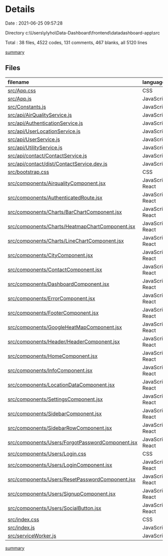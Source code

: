 # Details

Date : 2021-06-25 09:57:28

Directory c:\Users\ylyho\Data-Dashboard\frontend\datadashboard-app\src

Total : 38 files,  4522 codes, 131 comments, 467 blanks, all 5120 lines

[summary](results.md)

## Files
| filename | language | code | comment | blank | total |
| :--- | :--- | ---: | ---: | ---: | ---: |
| [src/App.css](/src/App.css) | CSS | 850 | 22 | 180 | 1,052 |
| [src/App.js](/src/App.js) | JavaScript | 72 | 0 | 2 | 74 |
| [src/Constants.js](/src/Constants.js) | JavaScript | 285 | 2 | 6 | 293 |
| [src/api/AirQualityService.js](/src/api/AirQualityService.js) | JavaScript | 23 | 0 | 5 | 28 |
| [src/api/AuthenticationService.js](/src/api/AuthenticationService.js) | JavaScript | 54 | 2 | 13 | 69 |
| [src/api/UserLocationService.js](/src/api/UserLocationService.js) | JavaScript | 9 | 0 | 3 | 12 |
| [src/api/UserService.js](/src/api/UserService.js) | JavaScript | 10 | 2 | 3 | 15 |
| [src/api/UtilityService.js](/src/api/UtilityService.js) | JavaScript | 11 | 0 | 2 | 13 |
| [src/api/contact/ContactService.js](/src/api/contact/ContactService.js) | JavaScript | 9 | 0 | 2 | 11 |
| [src/api/contact/dist/ContactService.dev.js](/src/api/contact/dist/ContactService.dev.js) | JavaScript | 34 | 1 | 12 | 47 |
| [src/bootstrap.css](/src/bootstrap.css) | CSS | 1 | 0 | 1 | 2 |
| [src/components/AirqualityComponent.jsx](/src/components/AirqualityComponent.jsx) | JavaScript React | 381 | 5 | 29 | 415 |
| [src/components/AuthenticatedRoute.jsx](/src/components/AuthenticatedRoute.jsx) | JavaScript React | 14 | 0 | 3 | 17 |
| [src/components/Charts/BarChartComponent.jsx](/src/components/Charts/BarChartComponent.jsx) | JavaScript React | 168 | 0 | 4 | 172 |
| [src/components/Charts/HeatmapChartComponent.jsx](/src/components/Charts/HeatmapChartComponent.jsx) | JavaScript React | 157 | 0 | 8 | 165 |
| [src/components/Charts/LineChartComponent.jsx](/src/components/Charts/LineChartComponent.jsx) | JavaScript React | 177 | 1 | 6 | 184 |
| [src/components/CityComponent.jsx](/src/components/CityComponent.jsx) | JavaScript React | 38 | 1 | 2 | 41 |
| [src/components/ContactComponent.jsx](/src/components/ContactComponent.jsx) | JavaScript React | 120 | 0 | 8 | 128 |
| [src/components/DashboardComponent.jsx](/src/components/DashboardComponent.jsx) | JavaScript React | 17 | 0 | 2 | 19 |
| [src/components/ErrorComponent.jsx](/src/components/ErrorComponent.jsx) | JavaScript React | 16 | 0 | 2 | 18 |
| [src/components/FooterComponent.jsx](/src/components/FooterComponent.jsx) | JavaScript React | 11 | 0 | 1 | 12 |
| [src/components/GoogleHeatMapComponent.jsx](/src/components/GoogleHeatMapComponent.jsx) | JavaScript React | 94 | 8 | 13 | 115 |
| [src/components/Header/HeaderComponent.jsx](/src/components/Header/HeaderComponent.jsx) | JavaScript React | 39 | 0 | 5 | 44 |
| [src/components/HomeComponent.jsx](/src/components/HomeComponent.jsx) | JavaScript React | 250 | 13 | 10 | 273 |
| [src/components/InfoComponent.jsx](/src/components/InfoComponent.jsx) | JavaScript React | 272 | 12 | 2 | 286 |
| [src/components/LocationDataComponent.jsx](/src/components/LocationDataComponent.jsx) | JavaScript React | 158 | 1 | 14 | 173 |
| [src/components/SettingsComponent.jsx](/src/components/SettingsComponent.jsx) | JavaScript React | 241 | 5 | 19 | 265 |
| [src/components/SidebarComponent.jsx](/src/components/SidebarComponent.jsx) | JavaScript React | 60 | 0 | 7 | 67 |
| [src/components/SidebarRowComponent.jsx](/src/components/SidebarRowComponent.jsx) | JavaScript React | 10 | 2 | 3 | 15 |
| [src/components/Users/ForgotPasswordComponent.jsx](/src/components/Users/ForgotPasswordComponent.jsx) | JavaScript React | 106 | 0 | 7 | 113 |
| [src/components/Users/Login.css](/src/components/Users/Login.css) | CSS | 186 | 6 | 41 | 233 |
| [src/components/Users/LoginComponent.jsx](/src/components/Users/LoginComponent.jsx) | JavaScript React | 189 | 1 | 12 | 202 |
| [src/components/Users/ResetPasswordComponent.jsx](/src/components/Users/ResetPasswordComponent.jsx) | JavaScript React | 139 | 0 | 7 | 146 |
| [src/components/Users/SignupComponent.jsx](/src/components/Users/SignupComponent.jsx) | JavaScript React | 204 | 0 | 13 | 217 |
| [src/components/Users/SocialButton.jsx](/src/components/Users/SocialButton.jsx) | JavaScript React | 13 | 0 | 3 | 16 |
| [src/index.css](/src/index.css) | CSS | 0 | 13 | 1 | 14 |
| [src/index.js](/src/index.js) | JavaScript | 12 | 3 | 3 | 18 |
| [src/serviceWorker.js](/src/serviceWorker.js) | JavaScript | 92 | 31 | 13 | 136 |

[summary](results.md)